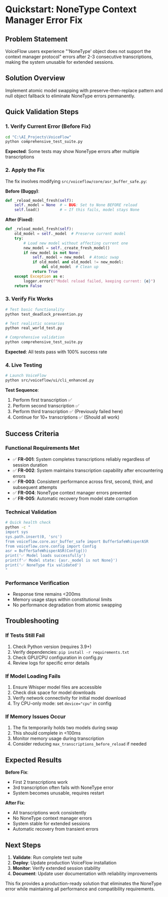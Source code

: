 # Quickstart: NoneType Context Manager Error Fix

## Problem Statement
VoiceFlow users experience "'NoneType' object does not support the context manager protocol" errors after 2-3 consecutive transcriptions, making the system unusable for extended sessions.

## Solution Overview
Implement atomic model swapping with preserve-then-replace pattern and null object fallback to eliminate NoneType errors permanently.

## Quick Validation Steps

### 1. Verify Current Error (Before Fix)
```bash
cd "C:\AI_Projects\VoiceFlow"
python comprehensive_test_suite.py
```
**Expected**: Some tests may show NoneType errors after multiple transcriptions

### 2. Apply the Fix
The fix involves modifying `src/voiceflow/core/asr_buffer_safe.py`:

**Before (Buggy)**:
```python
def _reload_model_fresh(self):
    self._model = None  # ← BUG: Set to None BEFORE reload
    self.load()         # ← If this fails, model stays None
```

**After (Fixed)**:
```python
def _reload_model_fresh(self):
    old_model = self._model  # Preserve current model
    try:
        # Load new model without affecting current one
        new_model = self._create_fresh_model()
        if new_model is not None:
            self._model = new_model  # Atomic swap
            if old_model and old_model != new_model:
                del old_model  # Clean up
            return True
    except Exception as e:
        logger.error(f"Model reload failed, keeping current: {e}")
    return False
```

### 3. Verify Fix Works
```bash
# Test basic functionality
python test_deadlock_prevention.py

# Test realistic scenarios
python real_world_test.py

# Comprehensive validation
python comprehensive_test_suite.py
```
**Expected**: All tests pass with 100% success rate

### 4. Live Testing
```bash
# Launch VoiceFlow
python src/voiceflow/ui/cli_enhanced.py
```

**Test Sequence**:
1. Perform first transcription ✅
2. Perform second transcription ✅
3. Perform third transcription ✅ (Previously failed here)
4. Continue for 10+ transcriptions ✅ (Should all work)

## Success Criteria

### Functional Requirements Met
- ✅ **FR-001**: System completes transcriptions reliably regardless of session duration
- ✅ **FR-002**: System maintains transcription capability after encountering errors
- ✅ **FR-003**: Consistent performance across first, second, third, and subsequent attempts
- ✅ **FR-004**: NoneType context manager errors prevented
- ✅ **FR-005**: Automatic recovery from model state corruption

### Technical Validation
```bash
# Quick health check
python -c "
import sys
sys.path.insert(0, 'src')
from voiceflow.core.asr_buffer_safe import BufferSafeWhisperASR
from voiceflow.core.config import Config
asr = BufferSafeWhisperASR(Config())
print('✅ Model loads successfully')
print(f'✅ Model state: {asr._model is not None}')
print('✅ NoneType fix validated')
"
```

### Performance Verification
- Response time remains <200ms
- Memory usage stays within constitutional limits
- No performance degradation from atomic swapping

## Troubleshooting

### If Tests Still Fail
1. Check Python version (requires 3.9+)
2. Verify dependencies: `pip install -r requirements.txt`
3. Check GPU/CPU configuration in config.py
4. Review logs for specific error details

### If Model Loading Fails
1. Ensure Whisper model files are accessible
2. Check disk space for model downloads
3. Verify network connectivity for initial model download
4. Try CPU-only mode: set `device="cpu"` in config

### If Memory Issues Occur
1. The fix temporarily holds two models during swap
2. This should complete in <100ms
3. Monitor memory usage during transcription
4. Consider reducing `max_transcriptions_before_reload` if needed

## Expected Results

**Before Fix**:
- First 2 transcriptions work
- 3rd transcription often fails with NoneType error
- System becomes unusable, requires restart

**After Fix**:
- All transcriptions work consistently
- No NoneType context manager errors
- System stable for extended sessions
- Automatic recovery from transient errors

## Next Steps

1. **Validate**: Run complete test suite
2. **Deploy**: Update production VoiceFlow installation
3. **Monitor**: Verify extended session stability
4. **Document**: Update user documentation with reliability improvements

This fix provides a production-ready solution that eliminates the NoneType error while maintaining all performance and compatibility requirements.